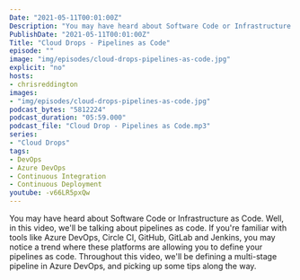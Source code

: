 ```yaml
---
Date: "2021-05-11T00:01:00Z"
Description: "You may have heard about Software Code or Infrastructure as Code. Well, in this video, we'll be talking about pipelines as code. If you're familiar with tools like Azure DevOps, Circle CI, GitHub, GitLab and Jenkins, you may notice a trend where these platforms are allowing you to define your pipelines as code. Throughout this video, we'll be defining a multi-stage pipeline in Azure DevOps, and picking up some tips along the way."
PublishDate: "2021-05-11T00:01:00Z"
Title: "Cloud Drops - Pipelines as Code"
episode: ""
image: "img/episodes/cloud-drops-pipelines-as-code.jpg"
explicit: "no"
hosts:
- chrisreddington
images:
- "img/episodes/cloud-drops-pipelines-as-code.jpg"
podcast_bytes: "5812224"
podcast_duration: "05:59.000"
podcast_file: "Cloud Drop - Pipelines as Code.mp3"
series:
- "Cloud Drops"
tags:
- DevOps
- Azure DevOps
- Continuous Integration
- Continuous Deployment
youtube: -v66LR5pxQw
---
```

You may have heard about Software Code or Infrastructure as Code. Well, in this video, we'll be talking about pipelines as code. If you're familiar with tools like Azure DevOps, Circle CI, GitHub, GitLab and Jenkins, you may notice a trend where these platforms are allowing you to define your pipelines as code. Throughout this video, we'll be defining a multi-stage pipeline in Azure DevOps, and picking up some tips along the way.